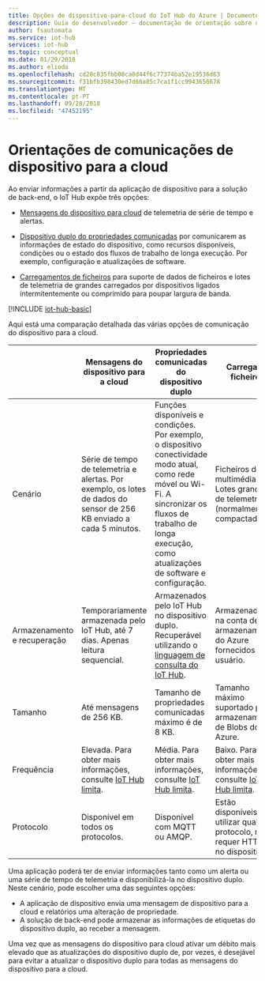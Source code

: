 ```yaml
---
title: Opções de dispositivo-para-cloud do IoT Hub do Azure | Documentos da Microsoft
description: Guia do desenvolvedor – documentação de orientação sobre quando utilizar mensagens de dispositivo para a cloud, as propriedades comunicadas ou carregamento de ficheiros para comunicações de cloud-para-dispositivo.
author: fsautomata
ms.service: iot-hub
services: iot-hub
ms.topic: conceptual
ms.date: 01/29/2018
ms.author: elioda
ms.openlocfilehash: cd20c835fbb08ca0d44f6c77374ba52e19536d63
ms.sourcegitcommit: f31bfb398430ed7d66a85c7ca1f1cc9943656678
ms.translationtype: MT
ms.contentlocale: pt-PT
ms.lasthandoff: 09/28/2018
ms.locfileid: "47452195"
---
```

# <a name="device-to-cloud-communications-guidance"></a>Orientações de comunicações de dispositivo para a cloud

Ao enviar informações a partir da aplicação de dispositivo para a solução de back-end, o IoT Hub expõe três opções:

* [Mensagens do dispositivo para cloud](iot-hub-devguide-messages-d2c.md) de telemetria de série de tempo e alertas.

* [Dispositivo duplo do propriedades comunicadas](iot-hub-devguide-device-twins.md) por comunicarem as informações de estado do dispositivo, como recursos disponíveis, condições ou o estado dos fluxos de trabalho de longa execução. Por exemplo, configuração e atualizações de software.

* [Carregamentos de ficheiros](iot-hub-devguide-file-upload.md) para suporte de dados de ficheiros e lotes de telemetria de grandes carregados por dispositivos ligados intermitentemente ou comprimido para poupar largura de banda.

[!INCLUDE [iot-hub-basic](../../includes/iot-hub-basic-partial.md)]

Aqui está uma comparação detalhada das várias opções de comunicação do dispositivo para a cloud.

|  | Mensagens do dispositivo para a cloud | Propriedades comunicadas do dispositivo duplo | Carrega o ficheiro |
| ---- | ------- | ---------- | ---- |
| Cenário | Série de tempo de telemetria e alertas. Por exemplo, os lotes de dados do sensor de 256 KB enviado a cada 5 minutos. | Funções disponíveis e condições. Por exemplo, o dispositivo conectividade modo atual, como rede móvel ou Wi-Fi. A sincronizar os fluxos de trabalho de longa execução, como atualizações de software e configuração. | Ficheiros de multimédia. Lotes grandes de telemetria (normalmente compactado). |
| Armazenamento e recuperação | Temporariamente armazenada pelo IoT Hub, até 7 dias. Apenas leitura sequencial. | Armazenados pelo IoT Hub no dispositivo duplo. Recuperável utilizando o [linguagem de consulta do IoT Hub](iot-hub-devguide-query-language.md). | Armazenados na conta de armazenamento do Azure fornecidos pelo usuário. |
| Tamanho | Até mensagens de 256 KB. | Tamanho de propriedades comunicadas máximo é de 8 KB. | Tamanho máximo suportado pelo armazenamento de Blobs do Azure. |
| Frequência | Elevada. Para obter mais informações, consulte [IoT Hub limita](iot-hub-devguide-quotas-throttling.md). | Média. Para obter mais informações, consulte [IoT Hub limita](iot-hub-devguide-quotas-throttling.md). | Baixo. Para obter mais informações, consulte [IoT Hub limita](iot-hub-devguide-quotas-throttling.md). |
| Protocolo | Disponível em todos os protocolos. | Disponível com MQTT ou AMQP. | Estão disponíveis ao utilizar qualquer protocolo, mas requer HTTPS no dispositivo. |

Uma aplicação poderá ter de enviar informações tanto como um alerta ou uma série de tempo de telemetria e disponibilizá-la no dispositivo duplo. Neste cenário, pode escolher uma das seguintes opções:

* A aplicação de dispositivo envia uma mensagem de dispositivo para a cloud e relatórios uma alteração de propriedade.
* A solução de back-end pode armazenar as informações de etiquetas do dispositivo duplo, ao receber a mensagem.

Uma vez que as mensagens do dispositivo para cloud ativar um débito mais elevado que as atualizações do dispositivo duplo de, por vezes, é desejável para evitar a atualizar o dispositivo duplo para todas as mensagens do dispositivo para a cloud.